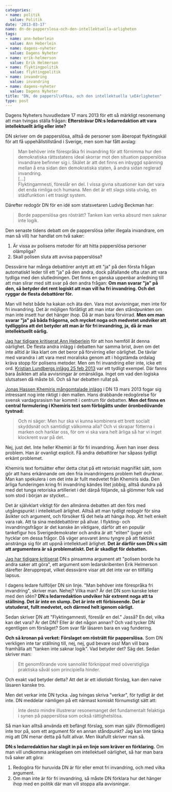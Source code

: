 ```yaml
---
categories:
- name: politik
  value: Politik
date: '2013-03-17'
name: dn-de-papperslosa-och-den-intellektuella-arligheten
tags:
- name: ann-heberlein
  value: Ann Heberlein
- name: dagens-nyheter
  value: Dagens Nyheter
- name: erik-helmerson
  value: Erik Helmerson
- name: flyktingpolitik
  value: flyktingpolitik
- name: invandring
  value: invandring
- name: dagens-nyheter
  value: Dagens Nyheter
title: "DN, de pappersl\xF6sa, och den intellektuella \xE4rligheten"
type: post
---
```

Dagens Nyheters huvudledare 17 mars 2013 för ett så märkligt resonemang att man tvingas ställa frågan: **Eftersträvar DN:s ledarredaktion att vara intellektuellt ärlig eller inte?**

DN skriver om de papperslösa, alltså de personer som åberopat flyktingskäl för att få uppehållstillstånd i Sverige, men som har fått avslag:

> Man behöver inte förespråka fri invandring för att förnimma hur den demokratiska rättsstatens ideal skorrar mot den situation papperslösa invandrare befinner sig i. Skälet är att det finns en inbyggd spänning mellan å ena sidan den demokratiska staten, å andra sidan reglerad invandring.  
> [...]  
> Flyktingamnesti, föreslår en del. I vissa givna situationer kan det vara det enda rimliga och humana. Men det är ett slags sista utväg, en städfunktion i ett trasigt system.

Därefter redogör DN för en idé som statsvetaren Ludvig Beckman har:

> Borde papperslösa ges rösträtt? Tanken kan verka absurd men saknar inte logik.

Den senaste tidens debatt om de papperslösa (eller illegala invandrare, om man så vill) har handlat om två saker:

1. Är vissa av polisens metoder för att hitta papperslösa personer olämpliga?
2. Skall polisen sluta att avvisa papperslösa?

Dessvärre har många debattörer antytt att ett "ja" på den första frågan automatiskt leder till ett "ja" på den andra, dock påfallande ofta utan att vara tydliga med den slutledningen. Det finns en ganska uppenbar anledning till att man slirar med sitt svar på den andra frågan: **Om man svarar "ja" på den, så betyder det rent logiskt att man vill ha fri invandring. Och det ryggar de flesta debattörer för.**

Man vill helst både ha kakan och äta den. Vara mot avvisningar, men inte för fri invandring. Det är möjligen förlåtligt att man intar den ståndpunkten om man inte insett hur det hänger ihop. Då är man bara förvirrad. **Men om man svarar "ja" på båda frågorna, och mycket noga och medvetet undviker att tydliggöra att det betyder att man är för fri invandring, ja, då är man intellektuellt oärlig.**

[Jag har tidigare kritiserat Ann Heberlein](/2013/02/24/gomda-flyktingar-fri-invandring-eller-inte/) för att hon hemföll åt denna oärlighet. De flesta andra inlägg i debatten har samma brist, även om det inte alltid är lika klart om det beror på förvirring eller oärlighet. De tävlar med varandra i att vara mest moraliska genom att i högstämda ordalag kräva stopp för polisens metoder. Men om fri invandring eller inte, icke ett ord. [Kristian Lundbergs inlägg 25 feb 2013](http://www.dn.se/kultur-noje/debatt-essa/kristian-lundberg-om-id-kontroller-pa-gatan-vi-talar-om-manniskor) var ett tydligt exempel. Där fanns bara åsikten att alla avvisningar är omänskliga. Inget om vad den logiska slutsatsen då måste bli. Och så har debatten rullat på.

[Jonas Hassen Khemiris mångomtalade inlägg](http://www.dn.se/kultur-noje/basta-beatrice-ask) i DN 13 mars 2013 fogar sig intressant nog inte riktigt i den mallen. Hans drabbande redogörelse för svensk vardagsrasism har kommit i centrum för debatten. **Men det finns en central formulering i Khemiris text som förbigåtts under öronbedövande tystnad:**

> Och ni säger: Men hur ska vi kunna kombinera ett brett socialt skyddsnät och samtidigt välkomna alla? Och vi skrapar fötterna i marken och harklar oss, för om vi ska vara helt ärliga så har vi inget klockrent svar på det.

Nej, just det. Inte heller Khemiri är för fri invandring. Även han inser dess problem. Han är ovanligt explicit. Få andra debattörer har såpass tydligt erkänt problemet.

Khemiris text fortsätter efter detta citat på ett retoriskt magnifikt sätt, som gör att hans erkännande om den fria invandringens problem helt drunknar. Man kan spekulera i om det inte är fullt medvetet från Khemiris sida. Den ärliga funderingen kring fri invandring kändes litet jobbig, alltså dundra på med det tunga retoriska artilleriet i det därpå följande, så glömmer folk vad som stod i början av stycket...

Det är självklart viktigt för den allmänna debatten att den förs med utgångspunkt i intellektuell ärlighet. Alltså att man tydligt redogör för sina åsikter och argument, och försöker få det hela att hänga ihop. Att helt enkelt vara rak. Att ta sina meddebattörer på allvar. I flykting- och invandringsfrågor är det kanske än viktigare, därför att en populär tankefigur hos Sverigedemokrater och andra är att "eliten" ljuger och hycklar om dessa frågor. Då väger ansvaret ännu tyngre på att faktiskt anstränga sig för att uppnå intellektuell ärlighet. **Det är därför som DN:s sätt att argumentera är så problematiskt. Det är skadligt för debatten.**

 

[Jag har tidigare kritiserat](/2013/02/24/gomda-flyktingar-fri-invandring-eller-inte/) DN:s pinsamma argument att "polisen borde ha andra saker att göra", ett argument som ledarskribenten Erik Helmerson därefter återupprepat, vilket dessvärre visar att det inte var en tillfällig lapsus.

I dagens ledare fullföljer DN sin linje. "Man behöver inte förespråka fri invandring", skriver man. Nehej? Vilka man? Är det DN som kanske leker med den idén? **DN:s ledarredaktion undviker här extremt noga att ta ställning. Det är inte en slump. Det är inte ett förbiseende. Det är utstuderat, fullt medvetet, och därmed helt igenom oärligt.**

Sedan skriver DN att "Flyktingamnesti, föreslår en del." Jasså? En del, vilka kan det vara? Är det DN? Eller är det någon annan? Och vad tycker DN egentligen om förslaget? Som svar får läsaren bara en vag fundering.

**Och så kronan på verket: Förslaget om rösträtt för papperslösa.** Som DN verkligen inte tar ställning till, nej, nej, gud bevare oss! Man vill bara framhålla att "tanken inte saknar logik". Vad betyder det? Säg det. Sedan skriver man:

> Ett genomförande vore sannolikt förknippat med oöverstigliga praktiska såväl som principiella hinder.

Och exakt vad betyder detta? Att det är ett idiotiskt förslag, kan den naive läsaren kanske tro.

Men det verkar inte DN tycka. Jag tvingas skriva "verkar", för tydligt är det inte. DN meddelar nämligen på ett närmast komiskt förnumstigt sätt att:

> Inte desto mindre illustrerar resonemanget det fundamentalt felaktiga i synen på papperslösa som också rättighetslösa.

Så man kan alltså använda ett befängt förslag, som man själv (förmodligen) inte tror på, som ett argument för en annan ståndpunkt? Jag kan inte tänka mig att DN menar detta på fullt allvar. Men likafullt skriver man så.

**DN:s ledarredaktion har slagit in på en linje som kräver en förklaring.** Om man vill undkomma anklagelsen om intellektuell oärlighet, så har man bara två saker att göra:

1. Redogöra för huruvida DN är för eller emot fri invandring, och med vilka argument.
2. Om man inte är för fri invandring, så måste DN förklara hur det hänger ihop med en politik där man vill stoppa alla avvisningar.

